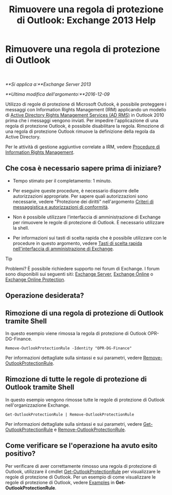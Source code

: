 ﻿---
title: 'Rimuovere una regola di protezione di Outlook: Exchange 2013 Help'
TOCTitle: Rimuovere una regola di protezione di Outlook
ms:assetid: 569fc3be-b269-43f5-8797-73ab0691e685
ms:mtpsurl: https://technet.microsoft.com/it-it/library/Ee633467(v=EXCHG.150)
ms:contentKeyID: 50480637
ms.date: 05/22/2018
mtps_version: v=EXCHG.150
ms.translationtype: MT
---

# Rimuovere una regola di protezione di Outlook

 

_**Si applica a:**Exchange Server 2013_

_**Ultima modifica dell'argomento:**2016-12-09_

Utilizzo di regole di protezione di Microsoft Outlook, è possibile proteggere i messaggi con Information Rights Management (IRM) applicando un modello di [Active Directory Rights Management Services (AD RMS)](https://technet.microsoft.com/en-us/library/hh831364.aspx) in Outlook 2010 prima che i messaggi vengono inviati. Per impedire l'applicazione di una regola di protezione Outlook, è possibile disabilitare la regola. Rimozione di una regola di protezione Outlook rimuove la definizione della regola da Active Directory.

Per le attività di gestione aggiuntive correlate a IRM, vedere [Procedure di Information Rights Management](information-rights-management-procedures-exchange-2013-help.md).

## Che cosa è necessario sapere prima di iniziare?

  - Tempo stimato per il completamento: 1 minuto.

  - Per eseguire queste procedure, è necessario disporre delle autorizzazioni appropriate. Per sapere quali autorizzazioni sono necessarie, vedere "Protezione dei diritti" nell'argomento [Criteri di messaggistica e autorizzazioni di conformità](messaging-policy-and-compliance-permissions-exchange-2013-help.md).

  - Non è possibile utilizzare l'interfaccia di amministrazione di Exchange per rimuovere le regole di protezione di Outlook. È necessario utilizzare la shell.

  - Per informazioni sui tasti di scelta rapida che è possibile utilizzare con le procedure in questo argomento, vedere [Tasti di scelta rapida nell'interfaccia di amministrazione di Exchange](keyboard-shortcuts-in-the-exchange-admin-center-exchange-online-protection-help.md).


> [!TIP]
> Problemi? È possibile richiedere supporto nei forum di Exchange. I forum sono disponibili sui seguenti siti: <A href="https://go.microsoft.com/fwlink/p/?linkid=60612">Exchange Server</A>, <A href="https://go.microsoft.com/fwlink/p/?linkid=267542">Exchange Online</A> o <A href="https://go.microsoft.com/fwlink/p/?linkid=285351">Exchange Online Protection</A>.



## Operazione desiderata?

## Rimozione di una regola di protezione di Outlook tramite Shell

In questo esempio viene rimossa la regola di protezione di Outlook OPR-DG-Finance.

    Remove-OutlookProtectionRule -Identity "OPR-DG-Finance"

Per informazioni dettagliate sulla sintassi e sui parametri, vedere [Remove-OutlookProtectionRule](https://technet.microsoft.com/it-it/library/dd297961\(v=exchg.150\)).

## Rimozione di tutte le regole di protezione di Outlook tramite Shell

In questo esempio vengono rimosse tutte le regole di protezione di Outlook nell'organizzazione Exchange.

    Get-OutlookProtectionRule | Remove-OutlookProtectionRule

Per informazioni dettagliate sulla sintassi e sui parametri, vedere [Get-OutlookProtectionRule](https://technet.microsoft.com/it-it/library/dd298004\(v=exchg.150\)) e [Remove-OutlookProtectionRule](https://technet.microsoft.com/it-it/library/dd297961\(v=exchg.150\)).

## Come verificare se l'operazione ha avuto esito positivo?

Per verificare di aver correttamente rimosso una regola di protezione di Outlook, utilizzare il cmdlet [Get-OutlookProtectionRule](https://technet.microsoft.com/it-it/library/dd298004\(v=exchg.150\)) per visualizzare le regole di protezione di Outlook. Per un esempio di come visualizzare le regole di protezione di Outlook, vedere [Examples](https://technet.microsoft.com/it-it/dd298004\(exchg.150\)#examples) in **Get-OutlookProtectionRule**.

